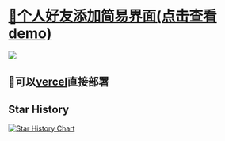 
# <a href="https://wechat.tgmeng.com" target="_blank">👀个人好友添加简易界面(点击查看demo)</a>

<img src="https://cdn.jsdelivr.net/gh/CandyDream6/jsdelivr/github/image/wechat/project-demo.png" />

## 🔨可以<a href="https://vercel.com" target="blank">vercel</a>直接部署

## Star History
<a href="https://star-history.com/#CandyDream6/wechat-offcial&Date">
 <picture>
   <source media="(prefers-color-scheme: dark)" srcset="https://api.star-history.com/svg?repos=CandyDream6/wechat-offcial&type=Date&theme=dark" />
   <source media="(prefers-color-scheme: light)" srcset="https://api.star-history.com/svg?repos=CandyDream6/wechat-offcial&type=Date" />
   <img alt="Star History Chart" src="https://api.star-history.com/svg?repos=CandyDream6/wechat-offcial&type=Date" />
 </picture>
</a>
